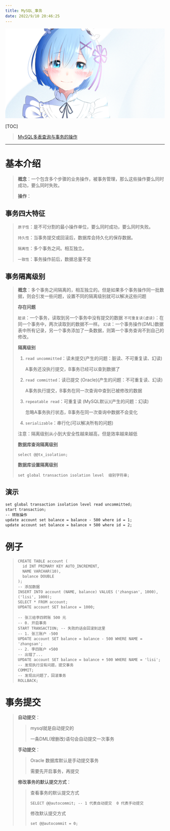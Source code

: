 ```yaml
---
title: MySQL_事务
date: 2022/9/10 20:46:25
---
```


![img](res/other/异世界蕾姆_1.png)

[TOC]

>[MySQL多表查询与事务的操作](./res/MySQL_多表查询/MySQL多表查询与事务的操作.pdf)

---

# 基本介绍

> **概念**：一个包含多个步骤的业务操作，被事务管理，那么这些操作要么同时成功，要么同时失败。
>
> **操作**：

## 事务四大特征

> `原子性`：是不可分割的最小操作单位，要么同时成功，要么同时失败。
>
> `持久性`：当事务提交或回滚后，数据库会持久化的保存数据。
>
> `隔离性`：多个事务之间。相互独立。
>
> `一致性`：事务操作前后，数据总量不变

## 事务隔离级别

> **概念**：多个事务之间隔离的，相互独立的。但是如果多个事务操作同一批数据，则会引发一些问题，设置不同的隔离级别就可以解决这些问题
>
> **存在问题**
>
> `脏读`：一个事务，读取到另一个事务中没有提交的数据
> `不可重复读(虚读)`：在同一个事务中，两次读取到的数据不一样。
> `幻读`：一个事务操作(DML)数据表中所有记录，另一个事务添加了一条数据，则第一个事务查询不到自己的修改。
>
> **隔离级别**
>
> 1. `read uncommitted`：读未提交(产生的问题：脏读、不可重复读、幻读)
>
>    A事务还没执行提交，B事务已经可以查到数据了
>
> 2. `read committed`：读已提交 (Oracle)(产生的问题：不可重复读、幻读)
>
>    A事务执行提交，B事务在同一次查询中查到已被修改的数据
>
> 3. `repeatable read`：可重复读 (MySQL默认)(产生的问题：幻读)
>
>    忽略A事务执行状态，B事务在同一次查询中数据不会变化
>
> 4. `serializable`：串行化(可以解决所有的问题)
>
> 注意：隔离级别从小到大安全性越来越高，但是效率越来越低
>
> **数据库查询隔离级别**
>
> ```mysql
> select @@tx_isolation;
> ```
>
> **数据库设置隔离级别**
>
> ```mysql
> set global transaction isolation level  级别字符串;
> ```
>
> 

## 演示

```mysql
set global transaction isolation level read uncommitted;
start transaction;
-- 转账操作
update account set balance = balance - 500 where id = 1;
update account set balance = balance + 500 where id = 2;
```

# 例子

>```mysql
>CREATE TABLE account (
>	id INT PRIMARY KEY AUTO_INCREMENT,
>	NAME VARCHAR(10),
>	balance DOUBLE
>);
>-- 添加数据
>INSERT INTO account (NAME, balance) VALUES ('zhangsan', 1000), ('lisi', 1000);
>SELECT * FROM account;
>UPDATE account SET balance = 1000;
>
>-- 张三给李四转账 500 元
>-- 0. 开启事务
>START TRANSACTION; -- 失败的话会回滚到这里
>-- 1. 张三账户 -500
>UPDATE account SET balance = balance - 500 WHERE NAME = 'zhangsan';
>-- 2. 李四账户 +500
>-- 出错了...
>UPDATE account SET balance = balance + 500 WHERE NAME = 'lisi';
>-- 发现执行没有问题，提交事务
>COMMIT;
>-- 发现出问题了，回滚事务
>ROLLBACK;
>```
>
>

# 事务提交

>**自动提交**：
>
>> mysql就是自动提交的
>>
>> 一条DML(增删改)语句会自动提交一次事务
>
>**手动提交**：
>
>>Oracle 数据库默认是手动提交事务
>>
>>需要先开启事务，再提交
>
>**修改事务的默认提交方式**：
>
>> 查看事务的默认提交方式
>>
>> ```mysql
>> SELECT @@autocommit; -- 1 代表自动提交  0 代表手动提交
>> ```
>>
>> 修改默认提交方式
>>
>> ```mysql
>> set @@autocommit = 0;
>> ```





